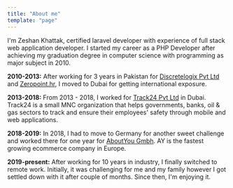 ```yaml
---
title: "About me"
template: "page"
---
```


I'm Zeshan Khattak, certified laravel developer with experience of full stack web
application developer. I started my career as a PHP Developer after achieving my graduation
degree in computer science with programming as major subject in 2010.

**2010-2013:** After working for 3 years in Pakistan for [Discretelogix Pvt Ltd](https://discretelogix.com) and [Zeropoint.hr](https://zeropoint.hr), I moved to Dubai for getting international exposure.

**2013-2018:** From 2013 - 2018, I worked for [Track24 Pvt Ltd](https://track24.com) in Dubai. Track24 is a small MNC organization that helps governments, banks, oil & gas sectors to track and ensure their employees' safety
through mobile and web applications.

**2018-2019:** In 2018, I had to move to Germany for another sweet challenge and worked there for one year for [AboutYou Gmbh](https://corporate.aboutyou.de/en/). AY is the fastest growing ecommerce company in Europe.

**2019-present:** After working for 10 years in industry, I finally switched to remote work. Initially, it was
challenging for me and my family however I got settled down with it after couple of months. Since then, I'm enjoying it.